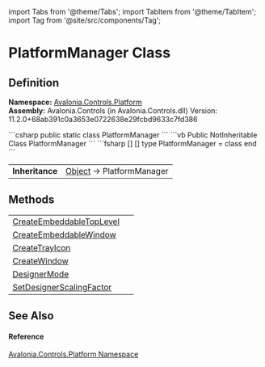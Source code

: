 import Tabs from '@theme/Tabs'; 
import TabItem from '@theme/TabItem'; 
import Tag from '@site/src/components/Tag'; 

# PlatformManager Class




## Definition
**Namespace:** <a href="N_Avalonia_Controls_Platform">Avalonia.Controls.Platform</a>  
**Assembly:** Avalonia.Controls (in Avalonia.Controls.dll) Version: 11.2.0+68ab391c0a3653e0722638e29fcbd9633c7fd386

<Tabs groupId="api-code-preview">
<TabItem value="csharp" label="C#">
```csharp
public static class PlatformManager
```
</TabItem>
<TabItem value="vb" label="VB">
```vb
Public NotInheritable Class PlatformManager
```
</TabItem>
<TabItem value="fsharp" label="F#">
```fsharp
[<AbstractClassAttribute>]
[<SealedAttribute>]
type PlatformManager = class end
```
</TabItem>
</Tabs>

<table>
<tr><td><strong>Inheritance</strong></td><td><a href="https://learn.microsoft.com/dotnet/api/system.object" target="_blank" rel="noopener noreferrer">Object</a>  →  PlatformManager</td></tr>
</table>



## Methods
<table>
<tr>
<td><a href="M_Avalonia_Controls_Platform_PlatformManager_CreateEmbeddableTopLevel">CreateEmbeddableTopLevel</a></td>
<td> </td>
</tr>
<tr>
<td><a href="M_Avalonia_Controls_Platform_PlatformManager_CreateEmbeddableWindow">CreateEmbeddableWindow</a></td>
<td> </td>
</tr>
<tr>
<td><a href="M_Avalonia_Controls_Platform_PlatformManager_CreateTrayIcon">CreateTrayIcon</a></td>
<td> </td>
</tr>
<tr>
<td><a href="M_Avalonia_Controls_Platform_PlatformManager_CreateWindow">CreateWindow</a></td>
<td> </td>
</tr>
<tr>
<td><a href="M_Avalonia_Controls_Platform_PlatformManager_DesignerMode">DesignerMode</a></td>
<td> </td>
</tr>
<tr>
<td><a href="M_Avalonia_Controls_Platform_PlatformManager_SetDesignerScalingFactor">SetDesignerScalingFactor</a></td>
<td> </td>
</tr>
</table>

## See Also


#### Reference
<a href="N_Avalonia_Controls_Platform">Avalonia.Controls.Platform Namespace</a>  
